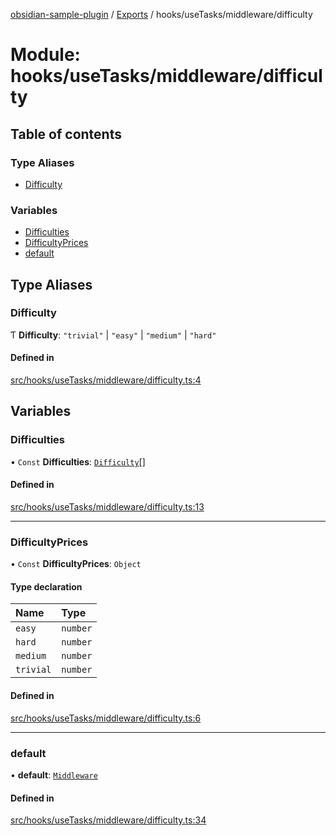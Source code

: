 [obsidian-sample-plugin](../README.md) / [Exports](../modules.md) / hooks/useTasks/middleware/difficulty

# Module: hooks/useTasks/middleware/difficulty

## Table of contents

### Type Aliases

- [Difficulty](hooks_useTasks_middleware_difficulty.md#difficulty)

### Variables

- [Difficulties](hooks_useTasks_middleware_difficulty.md#difficulties)
- [DifficultyPrices](hooks_useTasks_middleware_difficulty.md#difficultyprices)
- [default](hooks_useTasks_middleware_difficulty.md#default)

## Type Aliases

### Difficulty

Ƭ **Difficulty**: ``"trivial"`` \| ``"easy"`` \| ``"medium"`` \| ``"hard"``

#### Defined in

[src/hooks/useTasks/middleware/difficulty.ts:4](https://github.com/dromse/personal-grind-manager/blob/1abcd9e/src/hooks/useTasks/middleware/difficulty.ts#L4)

## Variables

### Difficulties

• `Const` **Difficulties**: [`Difficulty`](hooks_useTasks_middleware_difficulty.md#difficulty)[]

#### Defined in

[src/hooks/useTasks/middleware/difficulty.ts:13](https://github.com/dromse/personal-grind-manager/blob/1abcd9e/src/hooks/useTasks/middleware/difficulty.ts#L13)

___

### DifficultyPrices

• `Const` **DifficultyPrices**: `Object`

#### Type declaration

| Name | Type |
| :------ | :------ |
| `easy` | `number` |
| `hard` | `number` |
| `medium` | `number` |
| `trivial` | `number` |

#### Defined in

[src/hooks/useTasks/middleware/difficulty.ts:6](https://github.com/dromse/personal-grind-manager/blob/1abcd9e/src/hooks/useTasks/middleware/difficulty.ts#L6)

___

### default

• **default**: [`Middleware`](hooks_useTasks_types.md#middleware)

#### Defined in

[src/hooks/useTasks/middleware/difficulty.ts:34](https://github.com/dromse/personal-grind-manager/blob/1abcd9e/src/hooks/useTasks/middleware/difficulty.ts#L34)
